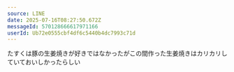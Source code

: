 ```yaml
---
source: LINE
date: 2025-07-16T08:27:50.672Z
messageId: 570128666617971166
userId: Ub72e0555cbf4df6c5440b4dc7993c71d
---
```


たすくは豚の生姜焼きが好きではなかったがこの間作った生姜焼きはカリカリしていておいしかったらしい